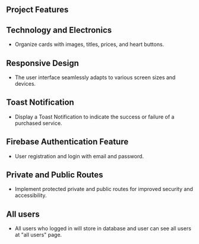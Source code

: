 ## Project Features

## Technology and Electronics
  - Organize cards with images, titles, prices, and heart buttons.

## Responsive Design
  - The user interface seamlessly adapts to various screen sizes and devices.

## Toast Notification
  - Display a Toast Notification to indicate the success or failure of a purchased service.

## Firebase Authentication Feature
  - User registration and login with email and password.

## Private and Public Routes
  - Implement protected private and public routes for improved security and accessibility.

## All users
  - All users who logged in will store in database and user can see all users at "all users" page.